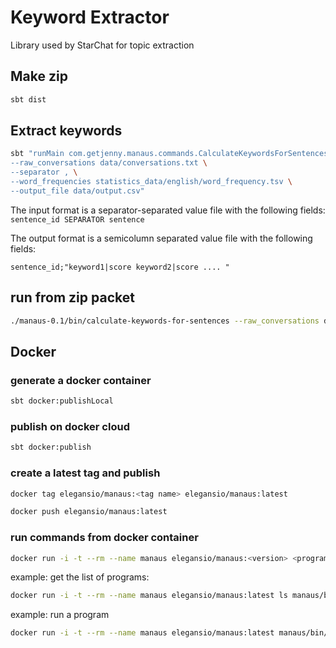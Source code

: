 # Keyword Extractor

Library used by StarChat for topic extraction

## Make zip

```bash
sbt dist
```

## Extract keywords

```bash
sbt "runMain com.getjenny.manaus.commands.CalculateKeywordsForSentencesSimplerFormat \
--raw_conversations data/conversations.txt \
--separator , \
--word_frequencies statistics_data/english/word_frequency.tsv \
--output_file data/output.csv"
```

The input format is a  separator-separated value file with the following fields:
```sentence_id SEPARATOR sentence```

The output format is a semicolumn separated value file with the following fields:

```
sentence_id;"keyword1|score keyword2|score .... "
```

## run from zip packet

```bash
./manaus-0.1/bin/calculate-keywords-for-sentences --raw_conversations data/conversations.txt --word_frequencies statistics_data/english/word_frequency.tsv
```

## Docker

### generate a docker container

```bash
sbt docker:publishLocal
```

### publish on docker cloud

```bash
sbt docker:publish
```

### create a latest tag and publish

```bash
docker tag elegansio/manaus:<tag name> elegansio/manaus:latest

docker push elegansio/manaus:latest
```

### run commands from docker container

```bash
docker run -i -t --rm --name manaus elegansio/manaus:<version> <program>
```

example: get the list of programs:
```bash
docker run -i -t --rm --name manaus elegansio/manaus:latest ls manaus/bin
```

example: run a program
```bash
docker run -i -t --rm --name manaus elegansio/manaus:latest manaus/bin/get-dataset-from-e-s --help
```

